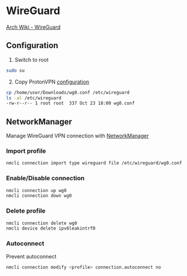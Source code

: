 # WireGuard

[Arch Wiki - WireGuard](https://wiki.archlinux.org/title/WireGuard)

<!-- ## Configuration {{{ -->
## Configuration

1. Switch to root

```sh
sudo su
```

2. Copy ProtonVPN [configuration](https://account.proton.me/u/0/vpn/WireGuard)

```sh
cp /home/user/Downloads/wg0.conf /etc/wireguard
ls -al /etc/wireguard
-rw-r--r-- 1 root root  337 Oct 23 18:00 wg0.conf
```
<!-- }}} -->

<!-- ## NetworkManager {{{ -->
## NetworkManager

Manage WireGuard VPN connection with [NetworkManager](https://wiki.archlinux.org/title/NetworkManager#Usage)

### Import profile

```sh
nmcli connection import type wireguard file /etc/wireguard/wg0.conf
```

### Enable/Disable connection

```sh
nmcli connection up wg0
nmcli connection down wg0
```

### Delete profile

```sh
nmcli connection delete wg0
nmcli device delete ipv6leakintrf0
```

### Autoconnect

Prevent autoconnect
```sh
nmcli connection modify <profile> connection.autoconnect no
```
<!-- }}} -->
